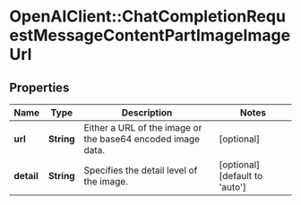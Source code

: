 # OpenAIClient::ChatCompletionRequestMessageContentPartImageImageUrl

## Properties
Name | Type | Description | Notes
------------ | ------------- | ------------- | -------------
**url** | **String** | Either a URL of the image or the base64 encoded image data. | [optional] 
**detail** | **String** | Specifies the detail level of the image. | [optional] [default to &#x27;auto&#x27;]

